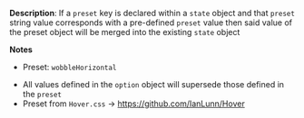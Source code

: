 __Description__: If a `preset` key is declared within a `state` object and that `preset` string value corresponds with a pre-defined `preset` value then said value of the preset object will be merged into the existing `state` object

__Notes__

+ Preset: `wobbleHorizontal`
- All values defined in the `option` object will supersede those defined in the `preset`
- Preset from `Hover.css` -> https://github.com/IanLunn/Hover